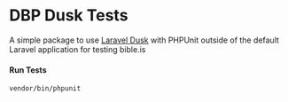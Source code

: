 # DBP Dusk Tests

A simple package to use [Laravel Dusk](https://laravel.com/docs/5.7/dusk) with PHPUnit outside 
of the default Laravel application for testing bible.is

#### Run Tests
```console
vendor/bin/phpunit
```